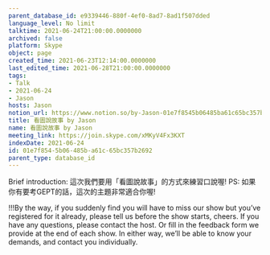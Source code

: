 ```yaml
---
parent_database_id: e9339446-880f-4ef0-8ad7-8ad1f507dded
language_level: No limit
talktime: 2021-06-24T21:00:00.0000000
archived: false
platform: Skype
object: page
created_time: 2021-06-23T12:14:00.0000000
last_edited_time: 2021-06-28T21:00:00.0000000
tags:
- Talk
- 2021-06-24
- Jason
hosts: Jason
notion_url: https://www.notion.so/by-Jason-01e7f8545b06485ba61c65bc357b2692
title: 看圖說故事 by Jason
name: 看圖說故事 by Jason
meeting_link: https://join.skype.com/xMKyV4Fx3KXT
indexDate: 2021-06-24
id: 01e7f854-5b06-485b-a61c-65bc357b2692
parent_type: database_id
---
```




Brief introduction: 這次我們要用「看圖說故事」的方式來練習口說喔!
PS: 如果你有要考GEPT的話，這次的主題非常適合你喔!

!!!By the way, if you suddenly find you will have to miss our show but you’ve registered for it already, please tell us before the show starts, cheers.
If you have any questions, please contact the host. Or fill in the feedback form we provide at the end of each show. In either way, we’ll be able to know your demands, and contact you individually.



